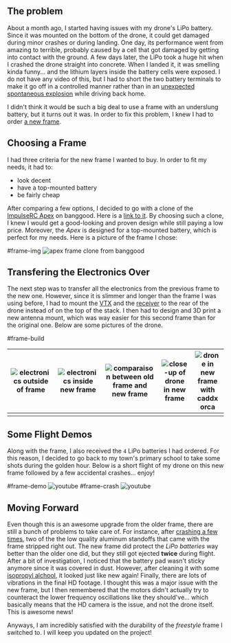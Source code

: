 ## The problem

About a month ago, I started having issues with my drone's LiPo battery. Since it was mounted on the bottom of the drone, it could get damaged during minor crashes or during landing. One day, its performance went from amazing to terrible, probably caused by a cell that got damaged by getting into contact with the ground. A few days later, the LiPo took a huge hit when I crashed the drone straight into concrete. When I landed it, it was smelling kinda funny... and the lithium layers inside the battery cells were exposed. I do not have any video of this, but I had to short the two battery terminals to make it go off in a controlled manner rather than in an [unexpected spontaneous explosion](https://www.youtube.com/watch?v=hg3r2erRrfw) while driving back home.

I didn't think it would be such a big deal to use a frame with an underslung battery, but it turns out it was. In order to fix this problem, I knew I had to order [a new frame](https://www.banggood.com/STEELE-5-220mm-Wheelbase-5mm-Arm-Thickness-Carbon-Fiber-X-Type-5-Inch-Freestyle-Frame-Kit-Support-Caddx-Vista-HD-System-for-RC-Drone-FPV-Racing-p-1720420.html?cur_warehouse=CN&rmmds=search).

## Choosing a Frame

I had three criteria for the new frame I wanted to buy. In order to fit my needs, it had to:

- look decent
- have a top-mounted battery
- be fairly cheap

After comparing a few options, I decided to go with a clone of the [ImpulseRC Apex](https://impulserc.com/collections/apex/products/apex-fpv-frame) on banggood. Here is a [link to it](https://www.banggood.com/STEELE-5-220mm-Wheelbase-5mm-Arm-Thickness-Carbon-Fiber-X-Type-5-Inch-Freestyle-Frame-Kit-Support-Caddx-Vista-HD-System-for-RC-Drone-FPV-Racing-p-1720420.html?cur_warehouse=CN&rmmds=search). By choosing such a clone, I knew I would get a good-looking and proven design while still paying a low price. Moreover, the _Apex_ is designed for a top-mounted battery, which is perfect for my needs. Here is a picture of the frame I chose:

#frame-img
![apex frame clone from banggood](./Frame-Upgrade/apex-clone.png)

## Transfering the Electronics Over

The next step was to transfer all the electronics from the previous frame to the new one. However, since it is slimmer and longer than the frame I was using before, I had to mount the [VTX](https://www.banggood.com/Eachine-TX805-5_8G-40CH-25-or-200-or-600-or-800mW-FPV-Transmitter-TX-LED-Display-Support-OSD-or-Pitmode-or-Smart-Audio-p-1333984.html?rmmds=search&ID=512671&cur_warehouse=USA) and the [receiver](https://www.banggood.com/1_7g-Fli1414CH-Mini-Receiver-Compatible-Flysky-AFHDS-2A-w-RSSI-Output-for-FS-i6-FS-i10-Turnigy-I6S-p-1302715.html?akmClientCountry=CA&rmmds=cart_middle_products&cur_warehouse=CN) to the rear of the drone instead of on the top of the stack. I then had to design and 3D print a new antenna mount, which was way easier for this second frame than for the original one. Below are some pictures of the drone.

#frame-build

| ![electronics outside of frame](Frame-Upgrade/IMG_20210517_172605_7.min.jpg) | ![electronics inside new frame](Frame-Upgrade/IMG_20210517_183522_1.min.jpg) | ![comparaison between old frame and new frame](Frame-Upgrade/IMG_20210517_192527_2.min.jpg) | ![close-up of drone in new frame](Frame-Upgrade/IMG_20210517_185134_7.min.jpg) | ![drone in new frame with caddx orca](Frame-Upgrade/IMG_20210519_100658_7.min.jpg) |
| ---------------------------------------------------------------------------- | ---------------------------------------------------------------------------- | ------------------------------------------------------------------------------------------- | ------------------------------------------------------------------------------ | ---------------------------------------------------------------------------------- |
|                                                                              |                                                                              |                                                                                             |                                                                                |                                                                                    |

## Some Flight Demos

Along with the frame, I also received the `4` LiPo batteries I had ordered. For this reason, I decided to go back to my town's primary school to take some shots during the golden hour. Below is a short flight of my drone on this new frame followed by a few accidental crashes... enjoy!

#frame-demo
![youtube](B63fg_lCqNA)
#frame-crash
![youtube](oxRzuhUiJCs)

## Moving Forward

Even though this is an awesome upgrade from the older frame, there are still a bunch of problems to take care of. For instance, after [crashing a few times](https://youtu.be/oxRzuhUiJCs), two of the the low quality aluminum standoffs that came with the frame stripped right out. The new frame did protect the _LiPo batteries_ way better than the older one did, but they still got ejected **twice** during flight. After a bit of investigation, I noticed that the battery pad wasn't sticky anymore since it was covered in dust. However, after cleaning it with some [isopropyl alchool](https://en.wikipedia.org/wiki/Isopropyl_alcohol), it looked just like new again! Finally, there are lots of vibrations in the final HD footage. I thought this was a major issue with the new frame, but I then remembered that the motors didn't actually try to counteract the lower frequency oscillations like they should've... which basically means that the HD camera is the issue, and not the drone itself. This is awesome news!

Anyways, I am incredibly satisfied with the durability of the _freestyle_ frame I switched to. I will keep you updated on the project!
